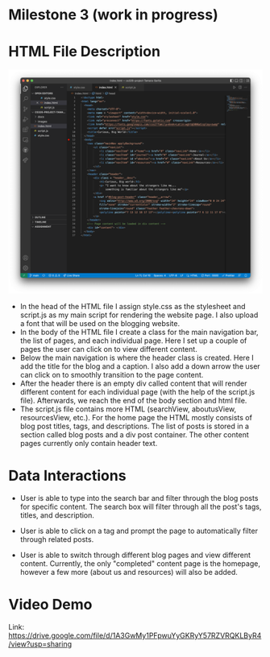 # Milestone 3 (work in progress)
# HTML File Description
![HTML File Screenshot: ](html_file_screenshot.png)
- In the head of the HTML file I assign style.css as the stylesheet and script.js as my main script for rendering the website page. I also upload a font that will be used on the blogging website.
- In the body of the HTML file I create a class for the main navigation bar, the list of pages, and each individual page. Here I set up a couple of pages the user can click on to view different content. 
 - Below the main navigation is where the header class is created. Here I add the title for
the blog and a caption. I also add a down arrow the user can click on to smoothly transition to the page content. 
- After the header there is an empty div called content that will render different content for each individual page (with the help of the script.js file). Afterwards, we reach the end of the body section and html file.
- The script.js file contains more HTML (searchView, aboutusView, resourcesView, etc.). For the home page the HTML mostly consists of blog post titles, tags, and descriptions. The list of posts is stored in a section called blog posts and a div post container. The other content pages currently only contain header text.

# Data Interactions
- User is able to type into the search bar and filter through the blog posts for specific content. The search box will filter through all the post's tags, titles, and description. 

- User is able to click on a tag and prompt the page to automatically filter through related posts.

- User is able to switch through different blog pages and view different content. Currently, the only "completed" content page is the homepage, however a few more (about us and resources) will also be added. 

# Video Demo
Link: https://drive.google.com/file/d/1A3GwMy1PFpwuYyGKRyY57RZVRQKLByR4/view?usp=sharing